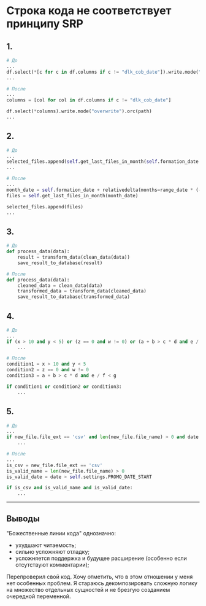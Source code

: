 # Cтрока кода не соответствует принципу SRP

## 1.
```python
# До
...
df.select(*[c for c in df.columns if c != "dlk_cob_date"]).write.mode("overwrite").orc(path)
...
```

```python
# После
...
columns = [col for col in df.columns if c != "dlk_cob_date"]

df.select(*columns).write.mode("overwrite").orc(path)
...
```

## 2.

```python
# До
...
selected_files.append(self.get_last_files_in_month(self.formation_date + relativedelta(months=range_date * (-1))))
...
```

```python
# После
...
month_date = self.formation_date + relativedelta(months=range_date * (-1))
files = self.get_last_files_in_month(month_date)

selected_files.append(files)
...
```

## 3. 

```python
# До
def process_data(data):
    result = transform_data(clean_data(data))
    save_result_to_database(result)
```

```python
# После
def process_data(data):
    cleaned_data = clean_data(data)
    transformed_data = transform_data(cleaned_data)
    save_result_to_database(transformed_data)
```

## 4. 
```python
# До
...
if (x > 10 and y < 5) or (z == 0 and w != 0) or (a + b > c * d and e / f < g):
    ...
```

```python
# После
condition1 = x > 10 and y < 5
condition2 = z == 0 and w != 0
condition3 = a + b > c * d and e / f < g

if condition1 or condition2 or condition3:
    ...
```

## 5.

```python
# До
...
if new_file.file_ext == 'csv' and len(new_file.file_name) > 0 and date > self.settings.PROMO_DATE_START:
    ...
```

```python
# После
...
is_csv = new_file.file_ext == 'csv'
is_valid_name = len(new_file.file_name) > 0
is_valid_date = date > self.settings.PROMO_DATE_START

if is_csv and is_valid_name and is_valid_date:
    ...
```

---
## Выводы 

"Божественные линии кода" однозначно:
- ухудшают читаемость;
- сильно усложняют отладку;
- усложняется поддержка и будущее расширение (особенно если отсутствуют комментарии);

Перепроверил свой код. Хочу отметить, что в этом отношении у меня нет особенных проблем. Я стараюсь декомпозировать сложную логику на множество отдельных сущностей и не брезгую созданием очередной переменной.
